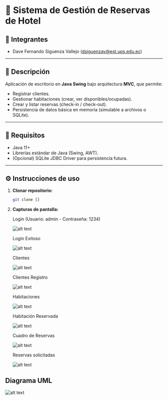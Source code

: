 # 🏨 Sistema de Gestión de Reservas de Hotel

## 👥 Integrantes
- Dave Fernando Siguenza Vallejo (dsiguenzav@est.ups.edu.ec)

---

## 📌 Descripción
Aplicación de escritorio en **Java Swing** bajo arquitectura **MVC**, que permite:
- Registrar clientes.
- Gestionar habitaciones (crear, ver disponibles/ocupadas).
- Crear y listar reservas (check-in / check-out).
- Persistencia de datos básica en memoria (simulable a archivos o SQLite).

---

## 🚀 Requisitos
- Java 11+
- Librerías estándar de Java (Swing, AWT).
- (Opcional) SQLite JDBC Driver para persistencia futura.

---

## ⚙️ Instrucciones de uso
1. **Clonar repositorio:**
   ```bash
   git clone []
2. **Capturas de pantalla:**

    Login (Usuario: admin - Contraseña: 1234)

    ![alt text](image.png)

    Login Exitoso

    ![alt text](image-1.png)

    Clientes

    ![alt text](image-2.png)

    Clientes Registro

    ![alt text](image-3.png)

    Habitaciones

    ![alt text](image-4.png)

    Habitación Reservada

    ![alt text](image-5.png)

    Cuadro de Reservas

    ![alt text](image-6.png)

    Reservas solicitadas

    ![alt text](image-7.png)

## Diagrama UML

![alt text](image-8.png)
